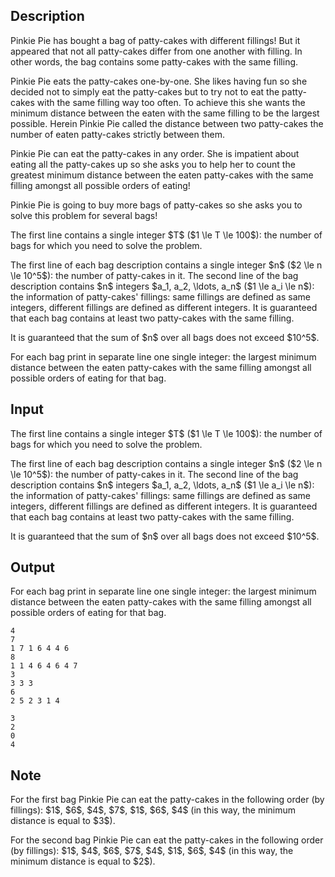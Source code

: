 ## Description

<div><p>Pinkie Pie has bought a bag of patty-cakes with different fillings! But it appeared that not all patty-cakes differ from one another with filling. In other words, the bag contains some patty-cakes with the same filling.</p><p>Pinkie Pie eats the patty-cakes one-by-one. She likes having fun so she decided not to simply eat the patty-cakes but to try not to eat the patty-cakes with the same filling way too often. To achieve this she wants the minimum distance between the eaten with the same filling to be the largest possible. Herein Pinkie Pie called the distance between two patty-cakes the number of eaten patty-cakes strictly between them.</p><p>Pinkie Pie can eat the patty-cakes in any order. She is impatient about eating all the patty-cakes up so she asks you to help her to count the greatest minimum distance between the eaten patty-cakes with the same filling amongst all possible orders of eating!</p><p>Pinkie Pie is going to buy more bags of patty-cakes so she asks you to solve this problem for several bags!</p></div><div class="input-specification"><p>The first line contains a single integer $T$ ($1 \le T \le 100$): the number of bags for which you need to solve the problem.</p><p>The first line of each bag description contains a single integer $n$ ($2 \le n \le 10^5$): the number of patty-cakes in it. The second line of the bag description contains $n$ integers $a_1, a_2, \ldots, a_n$ ($1 \le a_i \le n$): the information of patty-cakes' fillings: same fillings are defined as same integers, different fillings are defined as different integers. It is guaranteed that each bag contains at least two patty-cakes with the same filling. </p><p>It is guaranteed that the sum of $n$ over all bags does not exceed $10^5$.</p></div><div class="output-specification"><p>For each bag print in separate line one single integer: the largest minimum distance between the eaten patty-cakes with the same filling amongst all possible orders of eating for that bag.</p></div>

## Input

<p>The first line contains a single integer $T$ ($1 \le T \le 100$): the number of bags for which you need to solve the problem.</p><p>The first line of each bag description contains a single integer $n$ ($2 \le n \le 10^5$): the number of patty-cakes in it. The second line of the bag description contains $n$ integers $a_1, a_2, \ldots, a_n$ ($1 \le a_i \le n$): the information of patty-cakes' fillings: same fillings are defined as same integers, different fillings are defined as different integers. It is guaranteed that each bag contains at least two patty-cakes with the same filling. </p><p>It is guaranteed that the sum of $n$ over all bags does not exceed $10^5$.</p>

## Output

<p>For each bag print in separate line one single integer: the largest minimum distance between the eaten patty-cakes with the same filling amongst all possible orders of eating for that bag.</p>





```input1
4
7
1 7 1 6 4 4 6
8
1 1 4 6 4 6 4 7
3
3 3 3
6
2 5 2 3 1 4
```




```output1
3
2
0
4
```



## Note

<p>For the first bag Pinkie Pie can eat the patty-cakes in the following order (by fillings): $1$, $6$, $4$, $7$, $1$, $6$, $4$ (in this way, the minimum distance is equal to $3$).</p><p>For the second bag Pinkie Pie can eat the patty-cakes in the following order (by fillings): $1$, $4$, $6$, $7$, $4$, $1$, $6$, $4$ (in this way, the minimum distance is equal to $2$).</p>
